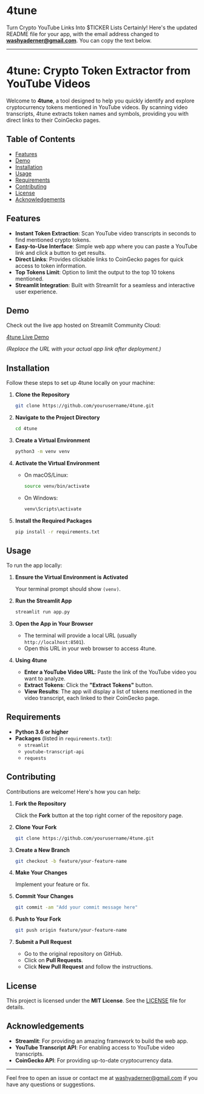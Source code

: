 # 4tune
Turn Crypto YouTube Links Into $TICKER Lists
Certainly! Here's the updated README file for your app, with the email address changed to **washyaderner@gmail.com**. You can copy the text below.

---

# 4tune: Crypto Token Extractor from YouTube Videos

Welcome to **4tune**, a tool designed to help you quickly identify and explore cryptocurrency tokens mentioned in YouTube videos. By scanning video transcripts, 4tune extracts token names and symbols, providing you with direct links to their CoinGecko pages.

## Table of Contents

- [Features](#features)
- [Demo](#demo)
- [Installation](#installation)
- [Usage](#usage)
- [Requirements](#requirements)
- [Contributing](#contributing)
- [License](#license)
- [Acknowledgements](#acknowledgements)

## Features

- **Instant Token Extraction**: Scan YouTube video transcripts in seconds to find mentioned crypto tokens.
- **Easy-to-Use Interface**: Simple web app where you can paste a YouTube link and click a button to get results.
- **Direct Links**: Provides clickable links to CoinGecko pages for quick access to token information.
- **Top Tokens Limit**: Option to limit the output to the top 10 tokens mentioned.
- **Streamlit Integration**: Built with Streamlit for a seamless and interactive user experience.

## Demo

Check out the live app hosted on Streamlit Community Cloud:

[4tune Live Demo](https://share.streamlit.io/yourusername/4tune/main/app.py)

*(Replace the URL with your actual app link after deployment.)*

## Installation

Follow these steps to set up 4tune locally on your machine:

1. **Clone the Repository**

   ```bash
   git clone https://github.com/yourusername/4tune.git
   ```

2. **Navigate to the Project Directory**

   ```bash
   cd 4tune
   ```

3. **Create a Virtual Environment**

   ```bash
   python3 -m venv venv
   ```

4. **Activate the Virtual Environment**

   - On macOS/Linux:

     ```bash
     source venv/bin/activate
     ```

   - On Windows:

     ```bash
     venv\Scripts\activate
     ```

5. **Install the Required Packages**

   ```bash
   pip install -r requirements.txt
   ```

## Usage

To run the app locally:

1. **Ensure the Virtual Environment is Activated**

   Your terminal prompt should show `(venv)`.

2. **Run the Streamlit App**

   ```bash
   streamlit run app.py
   ```

3. **Open the App in Your Browser**

   - The terminal will provide a local URL (usually `http://localhost:8501`).
   - Open this URL in your web browser to access 4tune.

4. **Using 4tune**

   - **Enter a YouTube Video URL**: Paste the link of the YouTube video you want to analyze.
   - **Extract Tokens**: Click the **"Extract Tokens"** button.
   - **View Results**: The app will display a list of tokens mentioned in the video transcript, each linked to their CoinGecko page.

## Requirements

- **Python 3.6 or higher**
- **Packages** (listed in `requirements.txt`):
  - `streamlit`
  - `youtube-transcript-api`
  - `requests`

## Contributing

Contributions are welcome! Here's how you can help:

1. **Fork the Repository**

   Click the **Fork** button at the top right corner of the repository page.

2. **Clone Your Fork**

   ```bash
   git clone https://github.com/yourusername/4tune.git
   ```

3. **Create a New Branch**

   ```bash
   git checkout -b feature/your-feature-name
   ```

4. **Make Your Changes**

   Implement your feature or fix.

5. **Commit Your Changes**

   ```bash
   git commit -am "Add your commit message here"
   ```

6. **Push to Your Fork**

   ```bash
   git push origin feature/your-feature-name
   ```

7. **Submit a Pull Request**

   - Go to the original repository on GitHub.
   - Click on **Pull Requests**.
   - Click **New Pull Request** and follow the instructions.

## License

This project is licensed under the **MIT License**. See the [LICENSE](LICENSE) file for details.

## Acknowledgements

- **Streamlit**: For providing an amazing framework to build the web app.
- **YouTube Transcript API**: For enabling access to YouTube video transcripts.
- **CoinGecko API**: For providing up-to-date cryptocurrency data.

---

Feel free to open an issue or contact me at [washyaderner@gmail.com](mailto:washyaderner@gmail.com) if you have any questions or suggestions.
